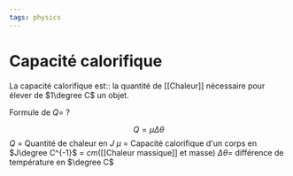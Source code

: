 ```yaml
---
tags: physics
---
```


# Capacité calorifique

La capacité calorifique est:: la quantité de [[Chaleur]] nécessaire pour élever de $1\degree C$ un objet. 

Formule de $Q$=
?
<!--SR:!2023-03-11,1,230-->

$$Q = \mu \Delta \theta$$
$Q$ = Quantité de chaleur en $J$
$\mu$ = Capacité calorifique d'un corps en $J\degree C^{-1}$ = $cm$([[Chaleur massique]] et masse)
$\Delta \theta$= différence de température en $\degree C$